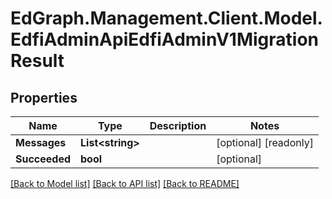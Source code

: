# EdGraph.Management.Client.Model.EdfiAdminApiEdfiAdminV1MigrationResult

## Properties

Name | Type | Description | Notes
------------ | ------------- | ------------- | -------------
**Messages** | **List&lt;string&gt;** |  | [optional] [readonly] 
**Succeeded** | **bool** |  | [optional] 

[[Back to Model list]](../README.md#documentation-for-models) [[Back to API list]](../README.md#documentation-for-api-endpoints) [[Back to README]](../README.md)

